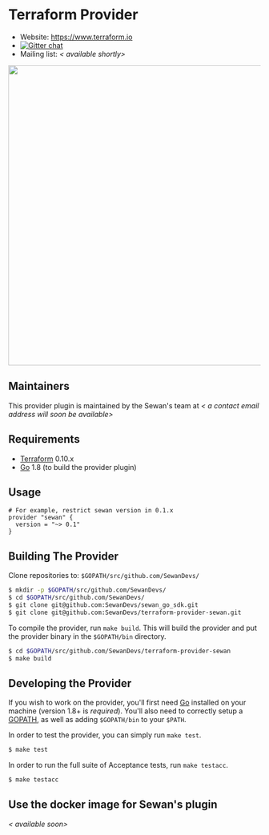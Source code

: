 Terraform Provider
==================

- Website: https://www.terraform.io
- [![Gitter chat](https://badges.gitter.im/hashicorp-terraform/Lobby.png)](https://gitter.im/hashicorp-terraform/Lobby)
- Mailing list: *< available shortly>*

<img src="https://cdn.rawgit.com/hashicorp/terraform-website/master/content/source/assets/images/logo-hashicorp.svg" width="600px">

Maintainers
-----------

This provider plugin is maintained by the Sewan's team at *< a contact email address will soon be available>*

Requirements
------------

-	[Terraform](https://www.terraform.io/downloads.html) 0.10.x
-	[Go](https://golang.org/doc/install) 1.8 (to build the provider plugin)

Usage
---------------------

```
# For example, restrict sewan version in 0.1.x
provider "sewan" {
  version = "~> 0.1"
}
```

Building The Provider
---------------------

Clone repositories to: `$GOPATH/src/github.com/SewanDevs/`

```sh
$ mkdir -p $GOPATH/src/github.com/SewanDevs/
$ cd $GOPATH/src/github.com/SewanDevs/
$ git clone git@github.com:SewanDevs/sewan_go_sdk.git
$ git clone git@github.com:SewanDevs/terraform-provider-sewan.git
```

To compile the provider, run `make build`. This will build the provider and put the provider binary in the `$GOPATH/bin` directory.

```sh
$ cd $GOPATH/src/github.com/SewanDevs/terraform-provider-sewan
$ make build
```

Developing the Provider
---------------------------

If you wish to work on the provider, you'll first need [Go](http://www.golang.org) installed on your machine (version 1.8+ is *required*). You'll also need to correctly setup a [GOPATH](http://golang.org/doc/code.html#GOPATH), as well as adding `$GOPATH/bin` to your `$PATH`.

In order to test the provider, you can simply run `make test`.

```sh
$ make test
```

In order to run the full suite of Acceptance tests, run `make testacc`.

```sh
$ make testacc
```

Use the docker image for Sewan's plugin
---------------------------
*< available soon>*
